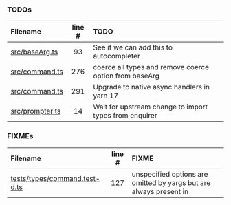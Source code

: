 ### TODOs

| Filename                               | line # | TODO                                                   |
| :------------------------------------- | :----: | :----------------------------------------------------- |
| [src/baseArg.ts](src/baseArg.ts#L93)   |   93   | See if we can add this to autocompleter                |
| [src/command.ts](src/command.ts#L276)  |  276   | coerce all types and remove coerce option from baseArg |
| [src/command.ts](src/command.ts#L291)  |  291   | Upgrade to native async handlers in yarn 17            |
| [src/prompter.ts](src/prompter.ts#L14) |   14   | Wait for upstream change to import types from enquirer |

### FIXMEs

| Filename                                                            | line # | FIXME                                                              |
| :------------------------------------------------------------------ | :----: | :----------------------------------------------------------------- |
| [tests/types/command.test-d.ts](tests/types/command.test-d.ts#L127) |  127   | unspecified options are omitted by yargs but are always present in |
